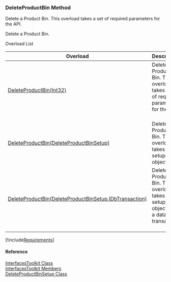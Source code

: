 ﻿### DeleteProductBin Method

Delete a Product Bin. This overload takes a set of required parameters for the API.

Delete a Product Bin.

Overload List

| Overload | Description |
| --- | --- |
| [DeleteProductBin(Int32)](FChoice.Toolkits.Clarify~FChoice.Toolkits.Clarify.Interfaces.InterfacesToolkit~DeleteProductBin(Int32).md) | Delete a Product Bin. This overload takes a set of required parameters for the API.   |
| [DeleteProductBin(DeleteProductBinSetup)](FChoice.Toolkits.Clarify~FChoice.Toolkits.Clarify.Interfaces.InterfacesToolkit~DeleteProductBin(DeleteProductBinSetup).md) | Delete a Product Bin. This overload takes a setup object.   |
| [DeleteProductBin(DeleteProductBinSetup,IDbTransaction)](FChoice.Toolkits.Clarify~FChoice.Toolkits.Clarify.Interfaces.InterfacesToolkit~DeleteProductBin(DeleteProductBinSetup,IDbTransaction).md) | Delete a Product Bin. This overload takes a setup object and a database transaction.   |

[!include[Requirements](../partials/requirements.md)]



#### Reference

[InterfacesToolkit Class](FChoice.Toolkits.Clarify~FChoice.Toolkits.Clarify.Interfaces.InterfacesToolkit.md)  
[InterfacesToolkit Members](FChoice.Toolkits.Clarify~FChoice.Toolkits.Clarify.Interfaces.InterfacesToolkit_members.md)  
[DeleteProductBinSetup Class](FChoice.Toolkits.Clarify~FChoice.Toolkits.Clarify.Interfaces.DeleteProductBinSetup.md)